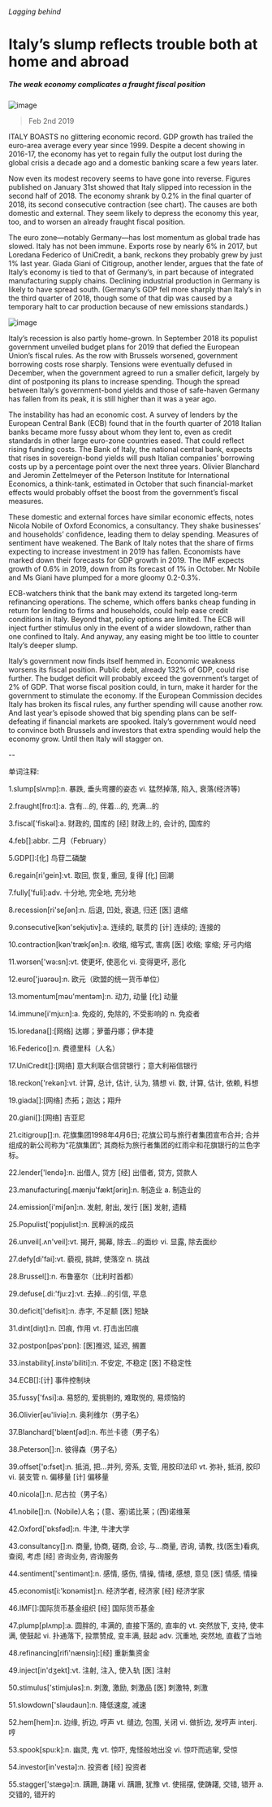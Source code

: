 ###### Lagging behind
# Italy’s slump reflects trouble both at home and abroad 
##### The weak economy complicates a fraught fiscal position 
![image](images/20190202_fnp505.jpg) 
> Feb 2nd 2019 
ITALY BOASTS no glittering economic record. GDP growth has trailed the euro-area average every year since 1999. Despite a decent showing in 2016-17, the economy has yet to regain fully the output lost during the global crisis a decade ago and a domestic banking scare a few years later. 
Now even its modest recovery seems to have gone into reverse. Figures published on January 31st showed that Italy slipped into recession in the second half of 2018. The economy shrank by 0.2% in the final quarter of 2018, its second consecutive contraction (see chart). The causes are both domestic and external. They seem likely to depress the economy this year, too, and to worsen an already fraught fiscal position. 
The euro zone—notably Germany—has lost momentum as global trade has slowed. Italy has not been immune. Exports rose by nearly 6% in 2017, but Loredana Federico of UniCredit, a bank, reckons they probably grew by just 1% last year. Giada Giani of Citigroup, another lender, argues that the fate of Italy’s economy is tied to that of Germany’s, in part because of integrated manufacturing supply chains. Declining industrial production in Germany is likely to have spread south. (Germany’s GDP fell more sharply than Italy’s in the third quarter of 2018, though some of that dip was caused by a temporary halt to car production because of new emissions standards.) 
![image](images/20190202_FNC291.png) 
Italy’s recession is also partly home-grown. In September 2018 its populist government unveiled budget plans for 2019 that defied the European Union’s fiscal rules. As the row with Brussels worsened, government borrowing costs rose sharply. Tensions were eventually defused in December, when the government agreed to run a smaller deficit, largely by dint of postponing its plans to increase spending. Though the spread between Italy’s government-bond yields and those of safe-haven Germany has fallen from its peak, it is still higher than it was a year ago. 
The instability has had an economic cost. A survey of lenders by the European Central Bank (ECB) found that in the fourth quarter of 2018 Italian banks became more fussy about whom they lent to, even as credit standards in other large euro-zone countries eased. That could reflect rising funding costs. The Bank of Italy, the national central bank, expects that rises in sovereign-bond yields will push Italian companies’ borrowing costs up by a percentage point over the next three years. Olivier Blanchard and Jeromin Zettelmeyer of the Peterson Institute for International Economics, a think-tank, estimated in October that such financial-market effects would probably offset the boost from the government’s fiscal measures. 
These domestic and external forces have similar economic effects, notes Nicola Nobile of Oxford Economics, a consultancy. They shake businesses’ and households’ confidence, leading them to delay spending. Measures of sentiment have weakened. The Bank of Italy notes that the share of firms expecting to increase investment in 2019 has fallen. Economists have marked down their forecasts for GDP growth in 2019. The IMF expects growth of 0.6% in 2019, down from its forecast of 1% in October. Mr Nobile and Ms Giani have plumped for a more gloomy 0.2-0.3%. 
ECB-watchers think that the bank may extend its targeted long-term refinancing operations. The scheme, which offers banks cheap funding in return for lending to firms and households, could help ease credit conditions in Italy. Beyond that, policy options are limited. The ECB will inject further stimulus only in the event of a wider slowdown, rather than one confined to Italy. And anyway, any easing might be too little to counter Italy’s deeper slump. 
Italy’s government now finds itself hemmed in. Economic weakness worsens its fiscal position. Public debt, already 132% of GDP, could rise further. The budget deficit will probably exceed the government’s target of 2% of GDP. That worse fiscal position could, in turn, make it harder for the government to stimulate the economy. If the European Commission decides Italy has broken its fiscal rules, any further spending will cause another row. And last year’s episode showed that big spending plans can be self-defeating if financial markets are spooked. Italy’s government would need to convince both Brussels and investors that extra spending would help the economy grow. Until then Italy will stagger on. 
-- 
 单词注释:
1.slump[slʌmp]:n. 暴跌, 垂头弯腰的姿态 vi. 猛然掉落, 陷入, 衰落(经济等) 
2.fraught[frɒ:t]:a. 含有...的, 伴着...的, 充满...的 
3.fiscal['fiskәl]:a. 财政的, 国库的 [经] 财政上的, 会计的, 国库的 
4.feb[]:abbr. 二月（February） 
5.GDP[]:[化] 鸟苷二磷酸 
6.regain[ri'gein]:vt. 取回, 恢复, 重回, 复得 [化] 回潮 
7.fully['fuli]:adv. 十分地, 完全地, 充分地 
8.recession[ri'seʃәn]:n. 后退, 凹处, 衰退, 归还 [医] 退缩 
9.consecutive[kәn'sekjutiv]:a. 连续的, 联贯的 [计] 连续的; 连接的 
10.contraction[kәn'trækʃәn]:n. 收缩, 缩写式, 害病 [医] 收缩; 挛缩; 牙弓内缩 
11.worsen['wә:sn]:vt. 使更坏, 使恶化 vi. 变得更坏, 恶化 
12.euro['juәrәu]:n. 欧元（欧盟的统一货币单位） 
13.momentum[mәu'mentәm]:n. 动力, 动量 [化] 动量 
14.immune[i'mju:n]:a. 免疫的, 免除的, 不受影响的 n. 免疫者 
15.loredana[]:[网络] 达娜；萝蕾丹娜；伊本捷 
16.Federico[]:n. 费德里科（人名） 
17.UniCredit[]:[网络] 意大利联合信贷银行；意大利裕信银行 
18.reckon['rekәn]:vt. 计算, 总计, 估计, 认为, 猜想 vi. 数, 计算, 估计, 依赖, 料想 
19.giada[]:[网络] 杰拓；迦达；翔升 
20.giani[]:[网络] 吉亚尼 
21.citigroup[]:n. 花旗集团1998年4月6日; 花旗公司与旅行者集团宣布合并; 合并组成的新公司称为“花旗集团”; 其商标为旅行者集团的红雨伞和花旗银行的兰色字标。 
22.lender['lendә]:n. 出借人, 贷方 [经] 出借者, 贷方, 贷款人 
23.manufacturing[.mænju'fæktʃәriŋ]:n. 制造业 a. 制造业的 
24.emission[i'miʃәn]:n. 发射, 射出, 发行 [医] 发射, 遗精 
25.Populist['pɔpjulist]:n. 民粹派的成员 
26.unveil[.ʌn'veil]:vt. 揭开, 揭幕, 除去...的面纱 vi. 显露, 除去面纱 
27.defy[di'fai]:vt. 藐视, 挑衅, 使落空 n. 挑战 
28.Brussel[]:n. 布鲁塞尔（比利时首都） 
29.defuse[.di:'fju:z]:vt. 去掉...的引信, 平息 
30.deficit['defisit]:n. 赤字, 不足额 [医] 短缺 
31.dint[diŋt]:n. 凹痕, 作用 vt. 打击出凹痕 
32.postpon[pəs'pɒn]: [医]推迟, 延迟, 搁置 
33.instability[.instә'biliti]:n. 不安定, 不稳定 [医] 不稳定性 
34.ECB[]:[计] 事件控制块 
35.fussy['fʌsi]:a. 易怒的, 爱挑剔的, 难取悦的, 易烦恼的 
36.Olivier[əu'liviə]:n. 奥利维尔（男子名） 
37.Blanchard['blæntʃəd]:n. 布兰卡德（男子名） 
38.Peterson[]:n. 彼得森（男子名） 
39.offset['ɒ:fset]:n. 抵消, 把...并列, 旁系, 支管, 用胶印法印 vt. 弥补, 抵消, 胶印 vi. 装支管 n. 偏移量 [计] 偏移量 
40.nicola[]:n. 尼古拉（男子名） 
41.nobile[]:n. (Nobile)人名；(意、塞)诺比莱；(西)诺维莱 
42.Oxford['ɒksfәd]:n. 牛津, 牛津大学 
43.consultancy[]:n. 商量, 协商, 磋商, 会诊, 与...商量, 咨询, 请教, 找(医生)看病, 查阅, 考虑 [经] 咨询业务, 咨询服务 
44.sentiment['sentimәnt]:n. 感情, 感伤, 情操, 情绪, 感想, 意见 [医] 情感, 情操 
45.economist[i:'kɒnәmist]:n. 经济学者, 经济家 [经] 经济学家 
46.IMF[]:国际货币基金组织 [经] 国际货币基金 
47.plump[plʌmp]:a. 圆胖的, 丰满的, 直接下落的, 直率的 vt. 突然放下, 支持, 使丰满, 使鼓起 vi. 扑通落下, 投票赞成, 变丰满, 鼓起 adv. 沉重地, 突然地, 直截了当地 
48.refinancing[rifi'nænsiŋ]:[经] 重新集资金 
49.inject[in'dʒekt]:vt. 注射, 注入, 使入轨 [医] 注射 
50.stimulus['stimjulәs]:n. 刺激, 激励, 刺激品 [医] 刺激特, 刺激 
51.slowdown['slәudaun]:n. 降低速度, 减速 
52.hem[hem]:n. 边缘, 折边, 哼声 vt. 缝边, 包围, 关闭 vi. 做折边, 发哼声 interj. 哼 
53.spook[spu:k]:n. 幽灵, 鬼 vt. 惊吓, 鬼怪般地出没 vi. 惊吓而逃窜, 受惊 
54.investor[in'vestә]:n. 投资者 [经] 投资者 
55.stagger['stægә]:n. 蹒跚, 踌躇 vi. 蹒跚, 犹豫 vt. 使摇摆, 使踌躇, 交错, 错开 a. 交错的, 错开的 
